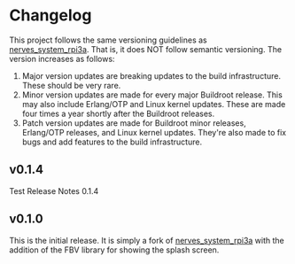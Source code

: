 # Changelog

This project follows the same versioning guidelines as [nerves_system_rpi3a](https://github.com/nerves-project/nerves_system_rpi3a).  That is, it does NOT follow semantic versioning. The version increases as follows:

1. Major version updates are breaking updates to the build infrastructure.
   These should be very rare.
2. Minor version updates are made for every major Buildroot release. This
   may also include Erlang/OTP and Linux kernel updates. These are made four
   times a year shortly after the Buildroot releases.
3. Patch version updates are made for Buildroot minor releases, Erlang/OTP
   releases, and Linux kernel updates. They're also made to fix bugs and add
   features to the build infrastructure.

## v0.1.4

Test Release Notes 0.1.4

## v0.1.0

This is the initial release.  It is simply a fork of [nerves_system_rpi3a](https://github.com/nerves-project/nerves_system_rpi3a) with the addition of the FBV library for showing the splash screen.